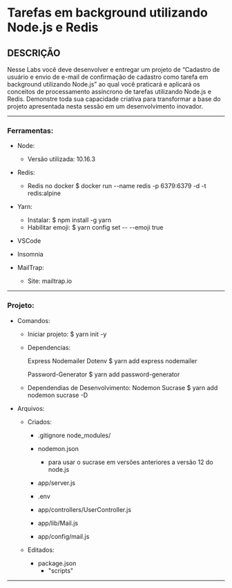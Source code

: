 # Tarefas em background utilizando Node.js e Redis

## DESCRIÇÃO

Nesse Labs você deve desenvolver e entregar um projeto de “Cadastro de usuário e envio de e-mail de confirmação de cadastro como tarefa em background utilizando Node.js” ao qual você praticará e aplicará os conceitos de processamento assíncrono de tarefas utilizando Node.js e Redis. Demonstre toda sua capacidade criativa para transformar a base do projeto apresentada nesta sessão em um desenvolvimento inovador.

---

### Ferramentas:

- Node:
    - Versão utilizada: 10.16.3
- Redis:
    - Redis no docker
        $ docker run --name redis -p 6379:6379 -d -t redis:alpine
- Yarn:
    - Instalar:
        $ npm install -g yarn
    - Habilitar emoji:
        $ yarn config set -- --emoji true

- VSCode

- Insomnia

- MailTrap:
    - Site: mailtrap.io

---        

### Projeto:

- Comandos:

    - Iniciar projeto:
        $ yarn init -y

    - Dependencias: 
        
        Express Nodemailer Dotenv
        $ yarn add express nodemailer

        Password-Generator
        $ yarn add password-generator

    - Dependendias de Desenvolvimento: Nodemon Sucrase
        $ yarn add nodemon sucrase -D

- Arquivos:

    - Criados:

        - .gitignore
            node_modules/

        - nodemon.json
            - para usar o sucrase em versões anteriores a versão 12 do node.js   

        - app/server.js

        - .env

        - app/controllers/UserController.js  

        - app/lib/Mail.js

        - app/config/mail.js 

    - Editados:

        - package.json
            - "scripts"  
---
